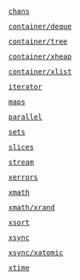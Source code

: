 <samp><a href="chans.html">chans</a></samp>

<samp><a href="container/deque.html">container/deque</a></samp>

<samp><a href="container/tree.html">container/tree</a></samp>

<samp><a href="container/xheap.html">container/xheap</a></samp>

<samp><a href="container/xlist.html">container/xlist</a></samp>

<samp><a href="iterator.html">iterator</a></samp>

<samp><a href="maps.html">maps</a></samp>

<samp><a href="parallel.html">parallel</a></samp>

<samp><a href="sets.html">sets</a></samp>

<samp><a href="slices.html">slices</a></samp>

<samp><a href="stream.html">stream</a></samp>

<samp><a href="xerrors.html">xerrors</a></samp>

<samp><a href="xmath.html">xmath</a></samp>

<samp><a href="xmath/xrand.html">xmath/xrand</a></samp>

<samp><a href="xsort.html">xsort</a></samp>

<samp><a href="xsync.html">xsync</a></samp>

<samp><a href="xsync/xatomic.html">xsync/xatomic</a></samp>

<samp><a href="xtime.html">xtime</a></samp>

